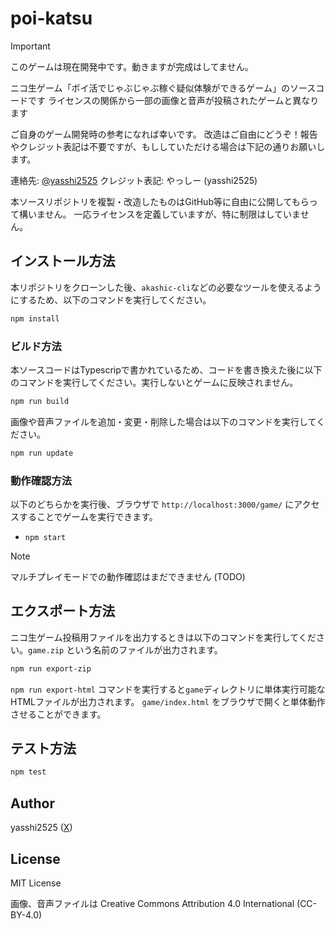 # poi-katsu

> [!IMPORTANT]
> このゲームは現在開発中です。動きますが完成はしてません。

ニコ生ゲーム「ポイ活でじゃぶじゃぶ稼ぐ疑似体験ができるゲーム」のソースコードです
ライセンスの関係から一部の画像と音声が投稿されたゲームと異なります

ご自身のゲーム開発時の参考になれば幸いです。
改造はご自由にどうぞ！報告やクレジット表記は不要ですが、もししていただける場合は下記の通りお願いします。

連絡先: [@yasshi2525](https://x.com/yasshi2525)
クレジット表記: やっしー (yasshi2525)

本ソースリポジトリを複製・改造したものはGitHub等に自由に公開してもらって構いません。
一応ライセンスを定義していますが、特に制限はしていません。

## インストール方法

本リポジトリをクローンした後、`akashic-cli`などの必要なツールを使えるようにするため、以下のコマンドを実行してください。

```sh
npm install
```

### ビルド方法

本ソースコードはTypescripで書かれているため、コードを書き換えた後に以下のコマンドを実行してください。実行しないとゲームに反映されません。

```sh
npm run build
```

画像や音声ファイルを追加・変更・削除した場合は以下のコマンドを実行してください。

```sh
npm run update
```

### 動作確認方法

以下のどちらかを実行後、ブラウザで `http://localhost:3000/game/` にアクセスすることでゲームを実行できます。

* `npm start`

> [!NOTE]
> マルチプレイモードでの動作確認はまだできません (TODO)

## エクスポート方法

ニコ生ゲーム投稿用ファイルを出力するときは以下のコマンドを実行してください。`game.zip` という名前のファイルが出力されます。

```sh
npm run export-zip
```

`npm run export-html` コマンドを実行すると`game`ディレクトリに単体実行可能なHTMLファイルが出力されます。
`game/index.html` をブラウザで開くと単体動作させることができます。

## テスト方法

```sh
npm test
```

## Author

yasshi2525 ([X](https://x.com/yasshi2525))

## License

MIT License

画像、音声ファイルは Creative Commons Attribution 4.0 International (CC-BY-4.0)
